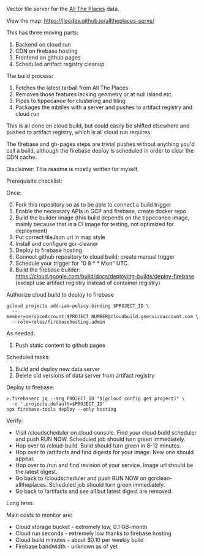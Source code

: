 Vector tile server for the [All The Places][1] data.

[1]: https://www.alltheplaces.xyz/

View the map: https://jleedev.github.io/alltheplaces-serve/

This has three moving parts:

1. Backend on cloud run
2. CDN on firebase hosting
3. Frontend on github pages
4. Scheduled artifact registry cleanup

The build process:

1. Fetches the latest tarball from All The Places
2. Removes those features lacking geometry or at null island etc.
3. Pipes to tippecanoe for clustering and tiling
4. Packages the mbtiles with a server and pushes to artifact registry and cloud run

This is all done on cloud build, but could easily be shifted elsewhere and pushed to artifact registry, which is all cloud run requires.

The firebase and gh-pages steps are trivial pushes without anything you'd call a build, although the firebase deploy is scheduled in order to clear the CDN cache.

Disclaimer: This readme is mostly written for myself.

Prerequisite checklist:

Once:

0. Fork this repository so as to be able to connect a build trigger
1. Enable the necessary APIs in GCP and firebase, create docker repo
2. Build the builder image (this build depends on the tippecanoe image, mainly because that is a CI image for testing, not optimized for deployment)
3. Put correct tileJson url in map style
4. Install and configure gcr-cleaner
5. Deploy to firebase hosting
6. Connect github repository to cloud build; create manual trigger
7. Schedule your trigger for "0 8 * * Mon" UTC.
8. Build the firebase builder: https://cloud.google.com/build/docs/deploying-builds/deploy-firebase (except use artifact registry instead of container registry)

Authorize cloud build to deploy to firebase

```
gcloud projects add-iam-policy-binding $PROJECT_ID \
  --member=serviceAccount:$PROJECT_NUMBER@cloudbuild.gserviceaccount.com \
  --role=roles/firebasehosting.admin 
```

As needed:

1. Push static content to github pages

Scheduled tasks:

1. Build and deploy new data server
2. Delete old versions of data server from artifact registry

Deploy to firebase:

```
>.firebaserc jq --arg PROJECT_ID "$(gcloud config get project)" \
  -n '.projects.default=$PROJECT_ID'
npx firebase-tools deploy --only hosting
```

Verify:

- Visit /cloudscheduler on cloud console. Find your cloud build scheduler and push RUN NOW. Scheduled job should turn green immediately.
- Hop over to /cloud-build. Build should turn green in 8-12 minutes.
- Hop over to /artifacts and find digests for your image. New one should appear.
- Hop over to /run and find revision of your service. Image url should be the latest digest.
- Go back to /cloudscheduler and push RUN NOW on gcrclean-alltheplaces. Scheduled job should turn green immediately.
- Go back to /artifacts and see all but latest digest are removed.

Long term:

Main costs to monitor are:

- Cloud storage bucket - extremely low, 0.1 GB-month
- Cloud run seconds - extremely low thanks to firebase hosting
- Cloud build minutes - about $0.10 per weekly build
- Firebase bandwidth - unknown as of yet
